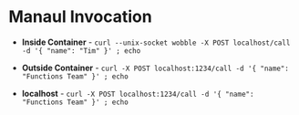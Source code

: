 # Manaul Invocation

* __Inside Container__ - `curl --unix-socket wobble -X POST localhost/call -d '{ "name": "Tim" }' ; echo`

* __Outside Container__ - `curl -X POST localhost:1234/call -d '{ "name": "Functions Team" }' ; echo`

* __localhost__ - `curl -X POST localhost:1234/call -d '{ "name": "Functions Team" }' ; echo`
